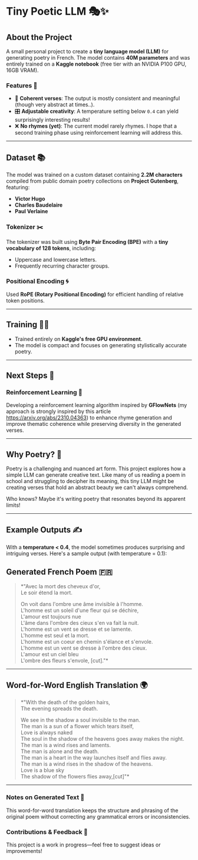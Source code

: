 # Tiny Poetic LLM 🎭✨

## About the Project

A small personal project to create a **tiny language model (LLM)** for generating poetry in French. The model contains **40M parameters** and was entirely trained on a **Kaggle notebook** (free tier with an NVIDIA P100 GPU, 16GB VRAM). 

### Features 🌟
- 📝 **Coherent verses**: The output is mostly consistent and meaningful (though very abstract at times..).  
- 🎛️ **Adjustable creativity**: A temperature setting below `0.4` can yield surprisingly interesting results!  
- ❌ **No rhymes (yet)**: The current model rarely rhymes. I hope that a second training phase using reinforcement learning will address this.  

---

## Dataset 📚

The model was trained on a custom dataset containing **2.2M characters** compiled from public domain poetry collections on **Project Gutenberg**, featuring:  
- **Victor Hugo**  
- **Charles Baudelaire**  
- **Paul Verlaine**

### Tokenizer ✂️  
The tokenizer was built using **Byte Pair Encoding (BPE)** with a **tiny vocabulary of 128 tokens**, including:  
- Uppercase and lowercase letters.  
- Frequently recurring character groups.  

### Positional Encoding 🌀  
Used **RoPE (Rotary Positional Encoding)** for efficient handling of relative token positions.  

---

## Training 🏋️‍♂️

- Trained entirely on **Kaggle's free GPU environment**.  
- The model is compact and focuses on generating stylistically accurate poetry.  

---

## Next Steps 🚀  

### Reinforcement Learning 🤖  
Developing a reinforcement learning algorithm inspired by **GFlowNets** (my approach is strongly inspired by this article https://arxiv.org/abs/2310.04363) to enhance rhyme generation and improve thematic coherence while preserving diversity in the generated verses.  

---

## Why Poetry? 🎨  

Poetry is a challenging and nuanced art form. This project explores how a simple LLM can generate creative text. Like many of us reading a poem in school and struggling to decipher its meaning, this tiny LLM might be creating verses that hold an abstract beauty we can't always comprehend.  

Who knows? Maybe it's writing poetry that resonates beyond its apparent limits!  

---

## Example Outputs ✍️  

With a **temperature < 0.4**, the model sometimes produces surprising and intriguing verses. Here's a sample output (with temperature = 0.1):  

## Generated French Poem 🇫🇷

> *"Avec la mort des cheveux d'or,  
>     Le soir étend la mort.  
>  
> On voit dans l'ombre une âme invisible à l'homme.  
> L'homme est un soleil d'une fleur qui se déchire,  
>     L'amour est toujours nue  
> L'âme dans l'ombre des cieux s'en va fait la nuit.  
> L'homme est un vent se dresse et se lamente.  
>     L'homme est seul et la mort.  
> L'homme est un coeur en chemin s'élance et s'envole.  
> L'homme est un vent se dresse à l'ombre des cieux.  
>     L'amour est un ciel bleu  
> L'ombre des fleurs s'envole, [cut]."*  

---

## Word-for-Word English Translation 🌍

> *"With the death of the golden hairs,  
>     The evening spreads the death.  
>  
> We see in the shadow a soul invisible to the man.  
> The man is a sun of a flower which tears itself,  
>     Love is always naked  
> The soul in the shadow of the heavens goes away makes the night.  
> The man is a wind rises and laments.  
>     The man is alone and the death.  
> The man is a heart in the way launches itself and flies away.  
> The man is a wind rises in the shadow of the heavens.  
>     Love is a blue sky  
> The shadow of the flowers flies away,[cut]"*  

---

### Notes on Generated Text 📜  
This word-for-word translation keeps the structure and phrasing of the original poem without correcting any grammatical errors or inconsistencies.

### Contributions & Feedback 💬  
This project is a work in progress—feel free to suggest ideas or improvements!  
